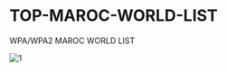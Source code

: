 # TOP-MAROC-WORLD-LIST
WPA/WPA2 MAROC WORLD LIST


<IMG alt="1" data-canonical-src="https://imgur.com/6kSTLSH" style="max-width:100%;">
